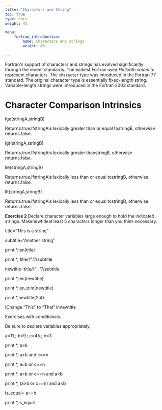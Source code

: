 ```yaml
---
title: "Characters and String"
toc: true
type: docs
weight: 43

menu:
    fortran_introduction:
        name: Characters and Strings
        weight: 43

---
```


Fortran's support of characters and strings has evolved significantly through the recent standards. The earliest Fortran used _Hollerith codes_ to represent characters.  The `character` type was introduced in the Fortran 77 standard. The original character type is essentially fixed-length string.  Variable-length strings were introduced in the Fortran 2003 standard.  

# Character Comparison Intrinsics

lge(stringA,stringB)

Returns.true.IfstringAis lexically greater than or equal tostringB, otherwise returns.false.

lgt(stringA,stringB)

Returns.true.IfstringAis lexically greater thanstringB, otherwise returns.false.

lle(stringA,stringB)

Returns.true.IfstringAis lexically less than or equal tostringB, otherwise returns.false.

llt(stringA,stringB)

Returns.true.IfstringAis lexically less than or equal tostringB, otherwise returns.false.
                                                
**Exercise 2**
Declare character variables large enough to hold the indicated strings.  Makenewtitleat least 5 characters longer than you think necessary.

title=“This is a string”

subtitle=“Another string”

print *,len(title)

print *, title//”:”//subtitle

newtitle=title//” : “//subtitle

print *,len(newtitle)

print *,len_trim(newtitle)

print *,newtitle(2:4)

!Change “This” to “That” innewtitle

Exercises with conditionals.

Be sure to declare variables appropriately.

a=11.; b=9.; c=45.; n=3

print *, a>b

print *, a<b and c==n

print *, a<b or c==n

print *, a>b or c==n and a<b

print *, (a>b or c==n) and a<b

is_equal= a==b

print *,is_equal


